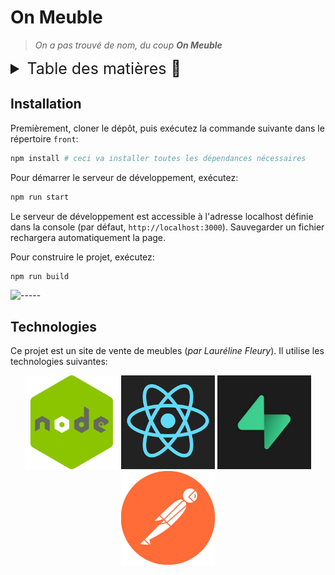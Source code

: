 # On Meuble

> *On a pas trouvé de nom, du coup **On Meuble***

<details>
<summary style="font-size: 25px">Table des matières 📖</summary>

- [On Meuble](#on-meuble)
  - [Installation](#installation)
  - [Technologies](#technologies)

</details>

## Installation

Premièrement, cloner le dépôt, puis exécutez la commande suivante dans le répertoire `front`:

```bash
npm install # ceci va installer toutes les dépendances nécessaires
```

Pour démarrer le serveur de développement, exécutez:

```bash
npm run start
```

Le serveur de développement est accessible à l'adresse localhost définie dans la console (par défaut, `http://localhost:3000`). Sauvegarder un fichier rechargera automatiquement la page.

Pour construire le projet, exécutez:

```bash
npm run build
```

![-----](https://raw.githubusercontent.com/andreasbm/readme/master/assets/lines/rainbow.png)

## Technologies

Ce projet est un site de vente de meubles (*par Lauréline Fleury*). Il utilise les technologies suivantes:

<p align="center">
    <a target="_blank" rel="noreferrer" padding="20px;">
        <img width="150px" src='./src/img/nodejs.png'  alt="NODE JS">
    </a>
    <a target="_blank" rel="noreferrer" padding="20px;">
        <img width="150px" src='./src/img/react.png'  alt="REACT">
    </a>
    <a target="_blank" rel="noreferrer" padding="20px;">
        <img width="150px" src='./src/img/supabase.png' alt="SUPABASE">
    </a>
    <a target="_blank" rel="noreferrer" padding="20px;">
        <img width="150px" src='./src/img/postman.png' alt="POSTMAN">
    </a>
</p>
